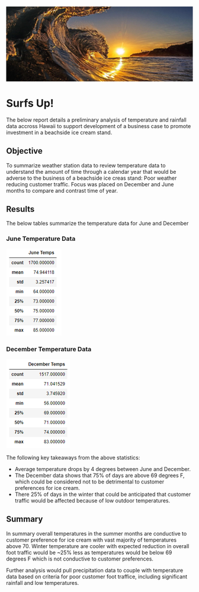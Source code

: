![header](/Resources/title_pic.png)
# Surfs Up!
The below report details a preliminary analysis of temperature and rainfall data accross Hawaii to support development of a business case to promote investment in a beachside ice cream stand.

## Objective
To summarize weather station data to review temperature data to understand the amount of time through a calendar year that would be adverse to the business of a beachside ice creas stand: Poor weather reducing customer traffic.  Focus was placed on December and June months to compare and contrast time of year.

## Results
The below tables summarize the temperature data for June and December

### June Temperature Data
![June](/Resources/june_temps.png)

### December Temperature Data
![Dec](/Resources/dec_temps.png)

The following key takeaways from the above statistics:
- Average temperature drops by 4 degrees between June and December.  
- The December data shows that 75% of days are above 69 degrees F, which could be considered not to be detrimental to customer preferences for ice cream.
- There 25% of days in the winter that could be anticipated that customer traffic would be affected because of low outdoor temperatures.

## Summary
In summary overall temperatures in the summer months are conductive to customer preference for ice cream with vast majority of temperatures above 70.  Winter temperature are cooler with expected reduction in overall foot traffic would be ~25% less as temperatures would be below 69 degrees F which is not conductive to customer preferences.

Further analysis would pull precipitation data to couple with temperature data based on criteria for poor customer foot traffice, including significant rainfall and low temperatures.

